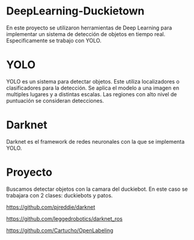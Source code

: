 # DeepLearning-Duckietown
En este proyecto se utilizaron herramientas de Deep Learning para implementar un sistema de detección de objetos en tiempo real. Especificamente se trabajo con YOLO.
# YOLO
YOLO es un sistema para detectar objetos. Este utiliza localizadores o clasificadores para la detección. Se aplica el modelo a una imagen en multiples lugares y a distintas escalas. Las regiones con alto nivel de puntuación se consideran detecciones.
# Darknet
Darknet es el framework de redes neuronales con la que se implementa YOLO.
# Proyecto
Buscamos detectar objetos con la camara del duckiebot. En este caso se trabajara con 2 clases: duckiebots y patos.


https://github.com/pjreddie/darknet

https://github.com/leggedrobotics/darknet_ros

https://github.com/Cartucho/OpenLabeling
